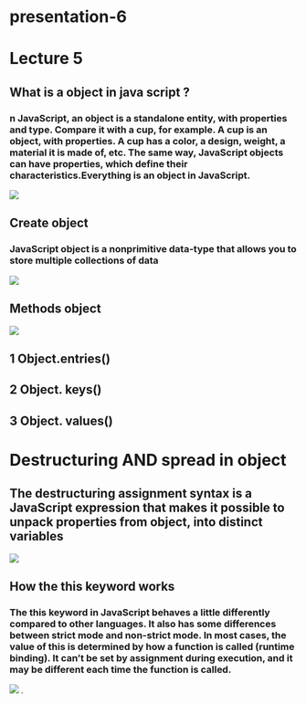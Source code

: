 # presentation-6
# Lecture 5
## What is a object in java script ?
### n JavaScript, an object is a standalone entity, with properties and type. Compare it with a cup, for example. A cup is an object, with properties. A cup has a color, a design, weight, a material it is made of, etc. The same way, JavaScript objects can have properties, which define their characteristics.Everything is an object in JavaScript.
![](https://cdn.wallpapersafari.com/39/40/fEXt19.jpg)
## Create object
### JavaScript object is a nonprimitive data-type that allows you to store multiple collections of data
![](https://wallpaperaccess.com/full/1555180.jpg)
## Methods object
![](https://th.bing.com/th/id/OIP.JdtgxiHKnAr8N_BQp2LK7AHaEK?pid=ImgDet&rs=1)
## 1 Object.entries()
## 2 Object. keys()
## 3 Object. values()
# Destructuring AND spread in object
## The destructuring assignment syntax is a JavaScript expression that makes it possible to unpack properties from object, into distinct variables
![](https://www.freecodecamp.org/news/content/images/size/w1000/2021/02/freeCodeCamp-Cover-1.png)
## How the this keyword works
### The this keyword in JavaScript behaves a little differently compared to other languages. It also has some differences between strict mode and non-strict mode. In most cases, the value of this is determined by how a function is called (runtime binding). It can’t be set by assignment during execution, and it may be different each time the function is called.
![](https://th.bing.com/th/id/OIP.KHfXfm6ngRCAdZ5s7nJ6wgHaDe?pid=ImgDet&rs=1)
.
